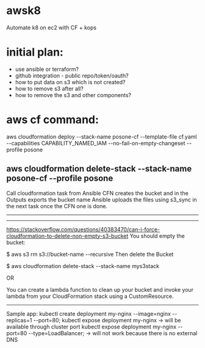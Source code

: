 # awsk8
Automate k8 on ec2 with CF + kops

# initial plan:
- use ansible or terraform?
- github integration - public repo/token/oauth?
- how to put data on s3 which is not created?
- how to remove s3 after all?
- how to remove the s3 and other components?

# aws cf command:
aws cloudformation deploy --stack-name posone-cf --template-file cf.yaml --capabilities CAPABILITY_NAMED_IAM --no-fail-on-empty-changeset --profile posone

aws cloudformation delete-stack --stack-name posone-cf  --profile posone
-------
Call cloudformation task from Ansible
CFN creates the bucket and in the Outputs exports the bucket name
Ansible uploads the files using s3_sync in the next task once the CFN one is done.

-------

-------
https://stackoverflow.com/questions/40383470/can-i-force-cloudformation-to-delete-non-empty-s3-bucket
You should empty the bucket:

$ aws s3 rm s3://bucket-name --recursive
Then delete the Bucket

$ aws cloudformation delete-stack --stack-name mys3stack

OR

You can create a lambda function to clean up your bucket and invoke your lambda from your CloudFormation stack using a CustomResource.

-------

Sample app:
kubectl create deployment my-nginx --image=nginx --replicas=1 --port=80;
kubectl expose deployment my-nginx -> will be available through cluster port 
kubectl expose deployment my-nginx --port=80 --type=LoadBalancer; -> will not work because there is no external DNS